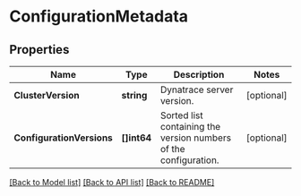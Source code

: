 # ConfigurationMetadata

## Properties
Name | Type | Description | Notes
------------ | ------------- | ------------- | -------------
**ClusterVersion** | **string** | Dynatrace server version. | [optional] 
**ConfigurationVersions** | **[]int64** | Sorted list containing the version numbers of the configuration. | [optional] 

[[Back to Model list]](../README.md#documentation-for-models) [[Back to API list]](../README.md#documentation-for-api-endpoints) [[Back to README]](../README.md)


